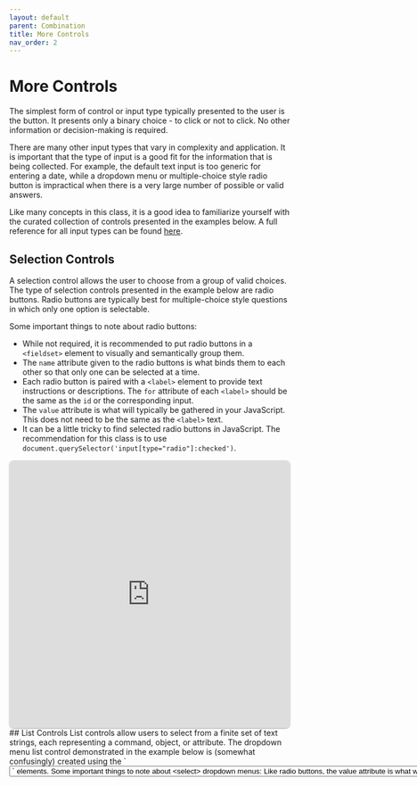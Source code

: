 ```yaml
---
layout: default
parent: Combination
title: More Controls
nav_order: 2
---
```

# More Controls
The simplest form of control or input type typically presented to the user is the button. It presents only a binary choice - to click or not to click. No other information or decision-making is required.

There are many other input types that vary in complexity and application. It is important that the type of input is a good fit for the information that is being collected. For example, the default text input is too generic for entering a date, while a dropdown menu or multiple-choice style radio button is impractical when there is a very large number of possible or valid answers.

Like many concepts in this class, it is a good idea to familiarize yourself with the curated collection of controls presented in the examples below. A full reference for all input types can be found [here](https://developer.mozilla.org/en-US/docs/Web/HTML/Element/input).

## Selection Controls
A selection control allows the user to choose from a group of valid choices. The type of selection controls presented in the example below are radio buttons. Radio buttons are typically best for multiple-choice style questions in which only one option is selectable.

Some important things to note about radio buttons:
- While not required, it is recommended to put radio buttons in a `<fieldset>` element to visually and semantically group them.
- The `name` attribute given to the radio buttons is what binds them to each other so that only one can be selected at a time.
- Each radio button is paired with a `<label>` element to provide text instructions or descriptions. The `for` attribute of each `<label>` should be the same as the `id` or the corresponding input.
- The `value` attribute is what will typically be gathered in your JavaScript. This does not need to be the same as the `<label>` text.
- It can be a little tricky to find selected radio buttons in JavaScript. The recommendation for this class is to use `document.querySelector('input[type="radio"]:checked')`.

<iframe src="https://replit.com/@sheffie/IMS322-Selection-Controls?embed=true" width="100%" height="480" style="border: none; border-radius: 8px; box-shadow: 0 1px 3px rgba(0,0,0,0.12), 0 1px 2px rgba(0,0,0,0.24);"></iframe>
## List Controls
List controls allow users to select from a finite set of text strings, each representing a command, object, or attribute. The dropdown menu list control demonstrated in the example below is (somewhat confusingly) created using the `<select>` element. Each item in the dropdown menu is created by adding `<option>` elements.

Some important things to note about `<select>` dropdown menus:
- Like radio buttons, the `value` attribute is what will typically be gathered in your JavaScript. This does not need to be the same as the displayed text.
- With this and most other inputs and controls, you can go back to using `document.getElementById()` to assign the element to a variable in JavaScript.
- It is recommended to put instructions in the first `<option>` with an empty `value` since it will be the first thing the user sees.

<iframe src="https://replit.com/@sheffie/IMS322-List-Controls?embed=true" width="100%" height="480" style="border: none; border-radius: 8px; box-shadow: 0 1px 3px rgba(0,0,0,0.12), 0 1px 2px rgba(0,0,0,0.24);"></iframe>


## Entry Controls
Entry controls enable users to supply information to or set a value in an application. The most basic entry control is the `<input>` element with default type `text`. However, other types may be better suited to different types of data. For example, the `date` type provides a dropdown calendar and automatic `mm/dd/yy` formatting, while the `number` type adds increment and decrement buttons with an easy way to set minimum and maximum attributes.

The `placeholder` and `value` attributes of entry controls can be very useful - placeholder text can provide instructions or hints without the need for a separate `<label>`, while setting the `value` attribute in HTML provides a default value.

<iframe src="https://replit.com/@sheffie/IMS322-Entry-Controls?embed=true" width="100%" height="480" style="border: none; border-radius: 8px; box-shadow: 0 1px 3px rgba(0,0,0,0.12), 0 1px 2px rgba(0,0,0,0.24);"></iframe>